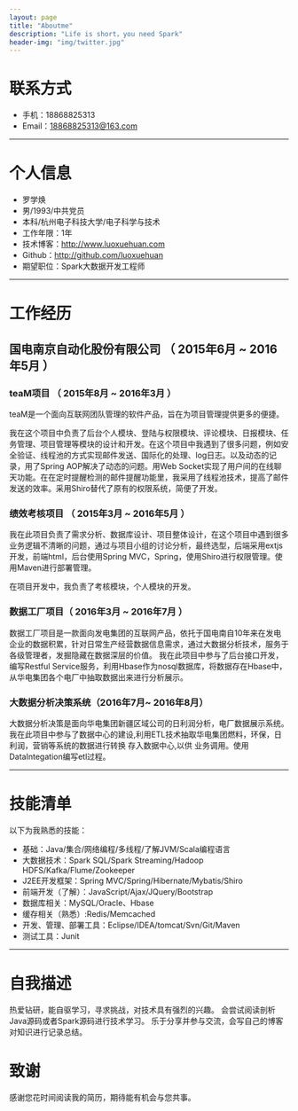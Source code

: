```yaml
---
layout: page
title: "Aboutme"
description: "Life is short，you need Spark"
header-img: "img/twitter.jpg"
---
```





# 联系方式

- 手机：18868825313
- Email：18868825313@163.com

---

# 个人信息

 - 罗学焕
 - 男/1993/中共党员 
 - 本科/杭州电子科技大学/电子科学与技术 
 - 工作年限：1年
 - 技术博客：http://www.luoxuehuan.com 
 - Github：http://github.com/luoxuehuan
 - 期望职位：Spark大数据开发工程师

---

# 工作经历

## 国电南京自动化股份有限公司 （ 2015年6月 ~ 2016年5月 ）

### teaM项目 （ 2015年8月 ~ 2016年3月 ）

teaM是一个面向互联网团队管理的软件产品，旨在为项目管理提供更多的便捷。

我在这个项目中负责了后台个人模块、登陆与权限模块、评论模块、日报模块、任务管理、项目管理等模块的设计和开发。在这个项目中我遇到了很多问题，例如安全验证、线程池的方式实现邮件发送、国际化的处理、log日志。以及动态的记录，用了Spring AOP解决了动态的问题。用Web Socket实现了用户间的在线聊天功能。在在定时提醒检测的邮件提醒功能里，我采用了线程池技术，提高了邮件发送的效率。采用Shiro替代了原有的权限系统，简便了开发。

### 绩效考核项目 （ 2015年3月 ~ 2016年5月 ）

我在此项目负责了需求分析、数据库设计、项目整体设计，在这个项目中遇到很多业务逻辑不清晰的问题，通过与项目小组的讨论分析，最终选型，后端采用extjs开发，前端html，后台使用Spring MVC，Spring，使用Shiro进行权限管理。使用Maven进行部署管理。

在项目开发中，我负责了考核模块，个人模块的开发。

### 数据工厂项目（ 2016年3月 ~ 2016年7月 ）

数据工厂项目是一款面向发电集团的互联网产品，依托于国电南自10年来在发电企业的数据积累，针对日常生产经营数据信息需求，通过大数据分析技术，服务于各级管理者，发掘隐藏在数据深层的价值。
我在此项目中参与了后台接口开发，编写Restful Service服务，利用Hbase作为nosql数据库，将数据存在Hbase中，从华电集团各个电厂中抽取数据出来进行分析展示。

### 大数据分析决策系统（2016年7月~ 2016年8月）

大数据分析决策是面向华电集团新疆区域公司的日利润分析，电厂数据展示系统。
我在此项目中参与了数据中心的建设,利用ETL技术抽取华电集团燃料，环保，日利润，营销等系统的数据进行转换 存入数据中心,以供 业务调用。使用DataIntegation编写etl过程。

---

# 技能清单

以下为我熟悉的技能：

- 基础：Java/集合/网络编程/多线程/了解JVM/Scala编程语言
- 大数据技术：Spark SQL/Spark Streaming/Hadoop HDFS/Kafka/Flume/Zookeeper
- J2EE开发框架：Spring MVC/Spring/Hibernate/Mybatis/Shiro
- 前端开发（了解）：JavaScript/Ajax/JQuery/Bootstrap
- 数据库相关：MySQL/Oracle、Hbase
- 缓存相关（熟悉）:Redis/Memcached
- 开发、管理、部署工具：Eclipse/IDEA/tomcat/Svn/Git/Maven
- 测试工具：Junit


---

# 自我描述

热爱钻研，能自驱学习，寻求挑战，对技术具有强烈的兴趣。
会尝试阅读剖析Java源码或者Spark源码进行技术学习。
乐于分享并参与交流，会写自己的博客对知识进行记录总结。

# 致谢

感谢您花时间阅读我的简历，期待能有机会与您共事。










